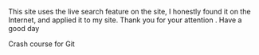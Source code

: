 This site uses the live search feature on the site,
I honestly found it on the Internet, and applied it to my site.
Thank you for your attention .
Have a good day

Crash course for Git